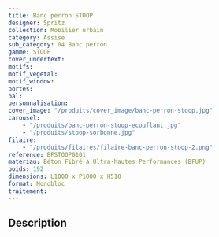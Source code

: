 ```yaml
---
title: Banc perron STOOP
designer: Spritz
collection: Mobilier urbain
category: Assise
sub_category: 04 Banc perron
gamme: STOOP
cover_undertext:
motifs:
motif_vegetal:
motif_window:
portes:
bal:
personnalisation:
cover_image: "/produits/cover_image/banc-perron-stoop.jpg"
carousel:
    - "/produits/banc-perron-stoop-ecouflant.jpg"
    - "/produits/stoop-sorbonne.jpg"
filaire:
    - "/produits/filaires/filaire-banc-perron-stoop-2.png"
reference: BPSTOOP0101
materiau: Béton Fibré à Ultra-hautes Performances (BFUP)
poids: 192
dimensions: L1000 x P1000 x H510
format: Monobloc
traitement:
---
```


## Description
